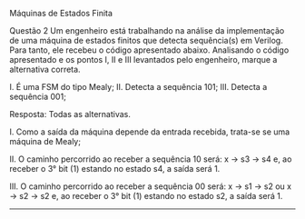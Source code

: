 Máquinas de Estados Finita

Questão 2
Um engenheiro está trabalhando na análise da implementação de uma máquina de estados finitos que detecta sequência(s) em Verilog. Para tanto, ele recebeu o código apresentado abaixo. Analisando o código apresentado e os pontos I, II e III levantados pelo engenheiro, marque a alternativa correta.
 
I. É uma FSM do tipo Mealy;
II. Detecta a sequência 101;
III. Detecta a sequência 001;

Resposta: Todas as alternativas.

I. Como a saída da máquina depende da entrada recebida, trata-se se uma máquina de Mealy;

II. O caminho percorrido ao receber a sequência 10 será:
x -> s3 -> s4
e, ao receber o 3° bit (1) estando no estado s4, a saída será 1.

III. O caminho percorrido ao receber a sequência 00 será:
x -> s1 -> s2 ou
x -> s2 -> s2
e, ao receber o 3° bit (1) estando no estado s2, a saída será 1.

---------------------------------------------------------------------------------------------------

